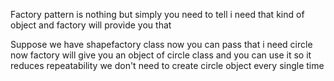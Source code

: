 Factory pattern is nothing but simply you need to tell i need that kind of object and factory will
provide you that 

Suppose we have shapefactory class now you can pass that i need circle now factory will give you an object of circle class
and you can use it so it reduces repeatability we don't need to create circle object every single time 

